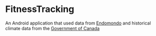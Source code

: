 # FitnessTracking

An Android application that used data from [Endomondo](https://www.endomondo.com/) and
historical climate data from the [Government of Canada](http://climate.weather.gc.ca/)